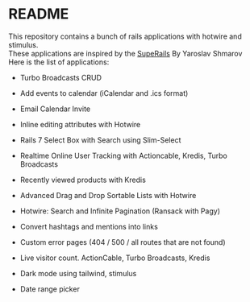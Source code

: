 # README

This repository contains a bunch of rails applications with hotwire and stimulus. <br/>
These applications are inspired by the [SupeRails](https://www.youtube.com/@SupeRails) By Yaroslav Shmarov <br/>
Here is the list of applications: <br/>

* Turbo Broadcasts CRUD

* Add events to calendar (iCalendar and .ics format) 

* Email Calendar Invite

* Inline editing attributes with Hotwire

* Rails 7 Select Box with Search using Slim-Select

* Realtime Online User Tracking with Actioncable, Kredis, Turbo Broadcasts

* Recently viewed products with Kredis

* Advanced Drag and Drop Sortable Lists with Hotwire

* Hotwire: Search and Infinite Pagination (Ransack with Pagy)

* Convert hashtags and mentions into links

* Custom error pages (404 / 500 / all routes that are not found)

* Live visitor count. ActionCable, Turbo Broadcasts, Kredis

* Dark mode using tailwind, stimulus

* Date range picker